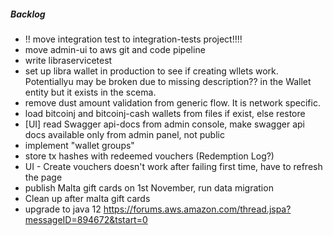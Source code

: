 ##### Backlog
- !! move integration test to integration-tests project!!!!
- move admin-ui to aws git and code pipeline
- write libraservicetest
- set up libra wallet in production to see if creating wllets work. Potentiallyu may be broken due to missing 
    description?? in the Wallet entity but it exists in the scema.
- remove dust amount validation from generic flow. It is network specific.
- load bitcoinj and bitcoinj-cash wallets from files if exist, else restore
- [UI] read Swagger api-docs from admin console, make swagger api docs available only from admin panel, not public
- implement "wallet groups"
- store tx hashes with redeemed vouchers (Redemption Log?)
- UI - Create vouchers doesn't work after failing first time, have to refresh the page 
- publish Malta gift cards on 1st November, run data migration
- Clean up after malta gift cards
- upgrade to java 12 https://forums.aws.amazon.com/thread.jspa?messageID=894672&tstart=0
